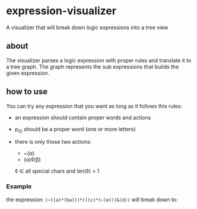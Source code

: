 # expression-visualizer

A visualizer that will break down logic expressions into a tree view

## about

The visualizer parses a logic expression with proper rules and translate it to a tree graph.
The graph represents the sub expressions that builds the given expression.

## how to use

You can try any expression that you want as long as it follows this rules:

- an expression should contain proper words and actions
- p<sub>(i)</sub> should be a proper word (one or more letters)
- there is only those two actions:

  - ~(&alpha;)
  - (&alpha;)&loz;(&beta;)

  &loz; &isin; all special chars and len(&loz;) = 1

### Example

the expression:
`(~((a)*(ba)))*(((c)*(~(e)))&(d))`
will break down to:
